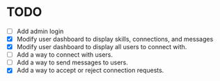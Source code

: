 # TODO

- [ ] Add admin login
- [x] Modify user dashboard to display skills, connections, and messages
- [x] Modify user dashboard to display all users to connect with.
- [ ] Add a way to connect with users.
- [ ] Add a way to send messages to users.
- [x] Add a way to accept or reject connection requests.
